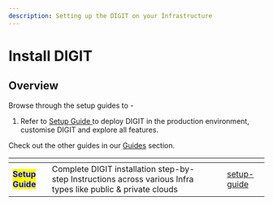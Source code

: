 ```yaml
---
description: Setting up the DIGIT on your Infrastructure
---
```


# Install DIGIT

## Overview

Browse through the setup guides to -

1. Refer to [Setup](../../guides/installation-guide/setup-guide/)[ Guide](../../)[ ](https://app.gitbook.com/o/-MEQmzNGXk5ajuZujG7E/s/zX7FRGf1qVY4f9GG5VhS/)to deploy DIGIT in the production environment, customise DIGIT and explore all features.

Check out the other guides in our [Guides](broken-reference) section.

<table data-card-size="large" data-view="cards"><thead><tr><th></th><th></th><th></th><th data-hidden data-card-target data-type="content-ref"></th></tr></thead><tbody><tr><td> <mark style="color:blue;"><strong>Setup Guide</strong></mark></td><td>Complete DIGIT installation step-by-step Instructions across various Infra types like public &#x26; private clouds</td><td></td><td><a href="../../guides/installation-guide/setup-guide/">setup-guide</a></td></tr></tbody></table>

